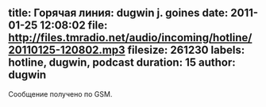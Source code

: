 title: Горячая линия: dugwin j. goines
date: 2011-01-25 12:08:02
file: http://files.tmradio.net/audio/incoming/hotline/20110125-120802.mp3
filesize: 261230
labels: hotline, dugwin, podcast
duration: 15
author: dugwin
---
Сообщение получено по GSM.
